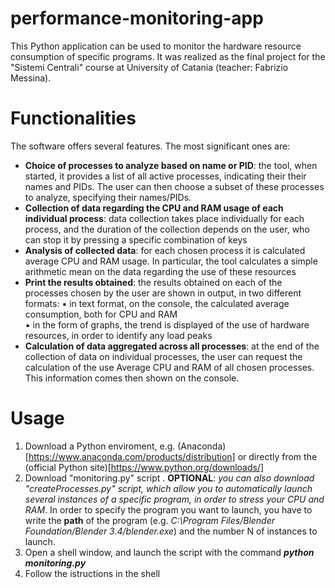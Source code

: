 # performance-monitoring-app
This Python application can be used to monitor the hardware resource consumption of specific programs.
It was realized as the final project for the "Sistemi Centrali" course at University of Catania (teacher: Fabrizio Messina).

# Functionalities
The software offers several features. The most significant ones are:
- **Choice of processes to analyze based on name or PID**: the tool, when started, it provides a list of all active processes, indicating their their names and PIDs. The user can then choose a subset of these processes to analyze, specifying their names/PIDs.
- **Collection of data regarding the CPU and RAM usage of each individual process**: data collection takes place individually for each process, and the duration of the collection depends on the user, who can stop it by pressing a specific combination of keys
- **Analysis of collected data**: for each chosen process it is calculated average CPU and RAM usage. In particular, the tool calculates a simple arithmetic mean on the data regarding the use of these resources
- **Print the results obtained**: the results obtained on each of the processes chosen by the user are shown in output, in two different formats:
      ▪ in text format, on the console, the calculated average consumption, both for CPU and RAM <br>
      ▪ in the form of graphs, the trend is displayed of the use of hardware resources, in order to identify any load peaks
- **Calculation of data aggregated across all processes**: at the end of the collection of data on individual processes, the user can request the calculation of the use Average CPU and RAM of all chosen processes. This information comes then shown on the console.

# Usage
1. Download a Python enviroment, e.g. (Anaconda)[https://www.anaconda.com/products/distribution] or directly from the (official Python site)[https://www.python.org/downloads/]
2. Download "monitoring.py" script
         . **OPTIONAL**: *you can also download "createProcesses.py" script, which allow you to automatically launch several instances of a specific program, in order to stress your CPU and RAM*. In order to specify the program you want to launch, you have to write the **path** of the program (e.g. *C:\Program Files/Blender Foundation/Blender 3.4/blender.exe*) and the number N of instances to launch.
3. Open a shell window, and launch the script with the command ***python monitoring.py***
4. Follow the istructions in the shell
